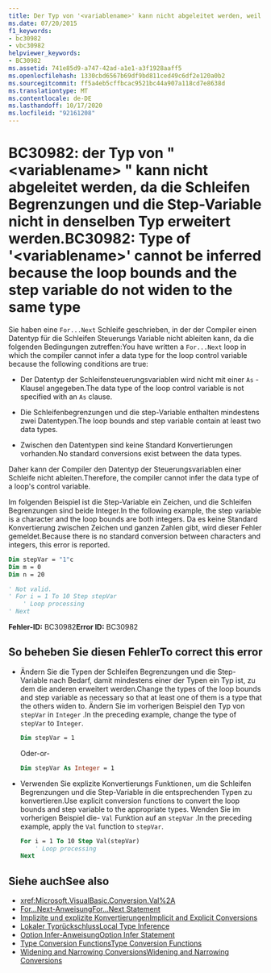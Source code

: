 ```yaml
---
title: Der Typ von '<variablename>' kann nicht abgeleitet werden, weil die Schleifenbegrenzungen und die step-Klausel nicht in denselben Typ konvertiert werden
ms.date: 07/20/2015
f1_keywords:
- bc30982
- vbc30982
helpviewer_keywords:
- BC30982
ms.assetid: 741e85d9-a747-42ad-a1e1-a3f1928aaff5
ms.openlocfilehash: 1330cbd6567b69df9bd811ced49c6df2e120a0b2
ms.sourcegitcommit: ff5a4eb5cffbcac9521bc44a907a118cd7e8638d
ms.translationtype: MT
ms.contentlocale: de-DE
ms.lasthandoff: 10/17/2020
ms.locfileid: "92161208"
---
```

# <a name="bc30982-type-of-variablename-cannot-be-inferred-because-the-loop-bounds-and-the-step-variable-do-not-widen-to-the-same-type"></a><span data-ttu-id="b87e5-102">BC30982: der Typ von " \<variablename> " kann nicht abgeleitet werden, da die Schleifen Begrenzungen und die Step-Variable nicht in denselben Typ erweitert werden.</span><span class="sxs-lookup"><span data-stu-id="b87e5-102">BC30982: Type of '\<variablename>' cannot be inferred because the loop bounds and the step variable do not widen to the same type</span></span>

<span data-ttu-id="b87e5-103">Sie haben eine `For...Next` Schleife geschrieben, in der der Compiler einen Datentyp für die Schleifen Steuerungs Variable nicht ableiten kann, da die folgenden Bedingungen zutreffen:</span><span class="sxs-lookup"><span data-stu-id="b87e5-103">You have written a `For...Next` loop in which the compiler cannot infer a data type for the loop control variable because the following conditions are true:</span></span>

- <span data-ttu-id="b87e5-104">Der Datentyp der Schleifensteuerungsvariablen wird nicht mit einer `As` -Klausel angegeben.</span><span class="sxs-lookup"><span data-stu-id="b87e5-104">The data type of the loop control variable is not specified with an `As` clause.</span></span>

- <span data-ttu-id="b87e5-105">Die Schleifenbegrenzungen und die step-Variable enthalten mindestens zwei Datentypen.</span><span class="sxs-lookup"><span data-stu-id="b87e5-105">The loop bounds and step variable contain at least two data types.</span></span>

- <span data-ttu-id="b87e5-106">Zwischen den Datentypen sind keine Standard Konvertierungen vorhanden.</span><span class="sxs-lookup"><span data-stu-id="b87e5-106">No standard conversions exist between the data types.</span></span>

 <span data-ttu-id="b87e5-107">Daher kann der Compiler den Datentyp der Steuerungsvariablen einer Schleife nicht ableiten.</span><span class="sxs-lookup"><span data-stu-id="b87e5-107">Therefore, the compiler cannot infer the data type of a loop's control variable.</span></span>

 <span data-ttu-id="b87e5-108">Im folgenden Beispiel ist die Step-Variable ein Zeichen, und die Schleifen Begrenzungen sind beide Integer.</span><span class="sxs-lookup"><span data-stu-id="b87e5-108">In the following example, the step variable is a character and the loop bounds are both integers.</span></span> <span data-ttu-id="b87e5-109">Da es keine Standard Konvertierung zwischen Zeichen und ganzen Zahlen gibt, wird dieser Fehler gemeldet.</span><span class="sxs-lookup"><span data-stu-id="b87e5-109">Because there is no standard conversion between characters and integers, this error is reported.</span></span>

```vb
Dim stepVar = "1"c
Dim m = 0
Dim n = 20

' Not valid.
' For i = 1 To 10 Step stepVar
    ' Loop processing
' Next
```

<span data-ttu-id="b87e5-110">**Fehler-ID:** BC30982</span><span class="sxs-lookup"><span data-stu-id="b87e5-110">**Error ID:** BC30982</span></span>

## <a name="to-correct-this-error"></a><span data-ttu-id="b87e5-111">So beheben Sie diesen Fehler</span><span class="sxs-lookup"><span data-stu-id="b87e5-111">To correct this error</span></span>

- <span data-ttu-id="b87e5-112">Ändern Sie die Typen der Schleifen Begrenzungen und die Step-Variable nach Bedarf, damit mindestens einer der Typen ein Typ ist, zu dem die anderen erweitert werden.</span><span class="sxs-lookup"><span data-stu-id="b87e5-112">Change the types of the loop bounds and step variable as necessary so that at least one of them is a type that the others widen to.</span></span> <span data-ttu-id="b87e5-113">Ändern Sie im vorherigen Beispiel den Typ von `stepVar` in `Integer` .</span><span class="sxs-lookup"><span data-stu-id="b87e5-113">In the preceding example, change the type of `stepVar` to `Integer`.</span></span>

  ```vb
  Dim stepVar = 1
  ```

  <span data-ttu-id="b87e5-114">Oder</span><span class="sxs-lookup"><span data-stu-id="b87e5-114">-or-</span></span>

  ```vb
  Dim stepVar As Integer = 1
  ```

- <span data-ttu-id="b87e5-115">Verwenden Sie explizite Konvertierungs Funktionen, um die Schleifen Begrenzungen und die Step-Variable in die entsprechenden Typen zu konvertieren.</span><span class="sxs-lookup"><span data-stu-id="b87e5-115">Use explicit conversion functions to convert the loop bounds and step variable to the appropriate types.</span></span> <span data-ttu-id="b87e5-116">Wenden Sie im vorherigen Beispiel die- `Val` Funktion auf an `stepVar` .</span><span class="sxs-lookup"><span data-stu-id="b87e5-116">In the preceding example, apply the `Val` function to `stepVar`.</span></span>

  ```vb
  For i = 1 To 10 Step Val(stepVar)
      ' Loop processing
  Next
  ```

## <a name="see-also"></a><span data-ttu-id="b87e5-117">Siehe auch</span><span class="sxs-lookup"><span data-stu-id="b87e5-117">See also</span></span>

- <xref:Microsoft.VisualBasic.Conversion.Val%2A>
- [<span data-ttu-id="b87e5-118">For...Next-Anweisung</span><span class="sxs-lookup"><span data-stu-id="b87e5-118">For...Next Statement</span></span>](../statements/for-next-statement.md)
- [<span data-ttu-id="b87e5-119">Implizite und explizite Konvertierungen</span><span class="sxs-lookup"><span data-stu-id="b87e5-119">Implicit and Explicit Conversions</span></span>](../../programming-guide/language-features/data-types/implicit-and-explicit-conversions.md)
- [<span data-ttu-id="b87e5-120">Lokaler Typrückschluss</span><span class="sxs-lookup"><span data-stu-id="b87e5-120">Local Type Inference</span></span>](../../programming-guide/language-features/variables/local-type-inference.md)
- [<span data-ttu-id="b87e5-121">Option Infer-Anweisung</span><span class="sxs-lookup"><span data-stu-id="b87e5-121">Option Infer Statement</span></span>](../statements/option-infer-statement.md)
- [<span data-ttu-id="b87e5-122">Type Conversion Functions</span><span class="sxs-lookup"><span data-stu-id="b87e5-122">Type Conversion Functions</span></span>](../functions/type-conversion-functions.md)
- [<span data-ttu-id="b87e5-123">Widening and Narrowing Conversions</span><span class="sxs-lookup"><span data-stu-id="b87e5-123">Widening and Narrowing Conversions</span></span>](../../programming-guide/language-features/data-types/widening-and-narrowing-conversions.md)
